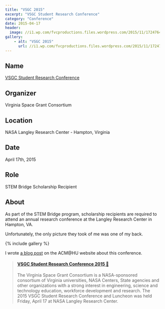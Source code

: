 ```yaml
---
title: "VSGC 2015"
excerpt: "VSGC Student Research Conference"
category: "Conference"
date: 2015-04-17
header:
  image: //i1.wp.com/fvcproductions.files.wordpress.com/2015/11/17247649195_4b1578d460_b.jpg
gallery:
    - alt: "VSGC 2015"
      url: //i1.wp.com/fvcproductions.files.wordpress.com/2015/11/17247649195_4b1578d460_b.jpg
---
```


## Name

<a title="VSGC Student Research Conference" href="//www.vsgc.odu.edu/src/" target="_blank" rel="noopener">VSGC Student Research Conference</a>

## Organizer

Virginia Space Grant Consortium

## Location

NASA Langley Research Center - Hampton, Virginia

## Date

April 17th, 2015

## Role

STEM Bridge Scholarship Recipient

## About

As part of the STEM Bridge program, scholarship recipients are required to attend an annual research conference at the Langley Research Center in Hampton, VA.

Unfortunately, the only picture they took of me was one of my back.

{% include gallery %}

I wrote <a href="//huacm.wordpress.com/2015/04/23/vsgc-student-research-conference-2015/" title="ACM@HU" target="_blank" rel="noopener">a blog post</a> on the ACM@HU website about this conference.

<blockquote class="embedly-card"><h4><a href="//huacm.wordpress.com/2015/04/23/vsgc-student-research-conference-2015/">VSGC Student Research Conference 2015 💼</a></h4><p>The Virginia Space Grant Consortium is a NASA-sponsored consortium of Virginia universities, NASA Centers, State agencies and other organizations with a strong interest in engineering, science and technology education, workforce development and research. The 2015 VSGC Student Research Conference and Luncheon was held Friday, April 17 at NASA Langley Research Center.</p></blockquote>

